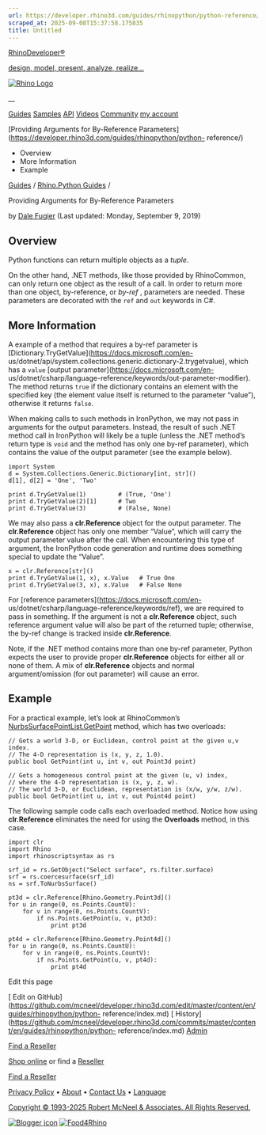 ```yaml
---
url: https://developer.rhino3d.com/guides/rhinopython/python-reference/
scraped_at: 2025-09-08T15:37:58.175835
title: Untitled
---
```


[RhinoDeveloper®](/)

[design, model, present, analyze, realize...](/)

[![Rhino Logo](https://developer.rhino3d.com/images/rhinodevlogo.png)](/)

__

[Guides](https://developer.rhino3d.com/guides)
[Samples](https://developer.rhino3d.com/samples)
[API](https://developer.rhino3d.com/api)
[Videos](https://developer.rhino3d.com/videos)
[Community](https://discourse.mcneel.com/c/rhino-developer) [my account
](https://www.rhino3d.com/my-account/ "Manage your account, licenses, and
teams")

[Providing Arguments for By-Reference
Parameters](https://developer.rhino3d.com/guides/rhinopython/python-
reference/)

  * Overview
  * More Information
  * Example

[Guides](https://developer.rhino3d.com/en/guides/) / [Rhino.Python
Guides](https://developer.rhino3d.com/en/guides/rhinopython/) /

Providing Arguments for By-Reference Parameters

by [Dale Fugier](https://discourse.mcneel.com/u/dale/) (Last updated: Monday,
September 9, 2019)

## Overview

Python functions can return multiple objects as a _tuple_.

On the other hand, .NET methods, like those provided by RhinoCommon, can only
return one object as the result of a call. In order to return more than one
object, by-reference, or _by-ref_ , parameters are needed. These parameters
are decorated with the `ref` and `out` keywords in C#.

## More Information

A example of a method that requires a by-ref parameter is
[Dictionary.TryGetValue](https://docs.microsoft.com/en-
us/dotnet/api/system.collections.generic.dictionary-2.trygetvalue), which has
a `value` [output parameter](https://docs.microsoft.com/en-
us/dotnet/csharp/language-reference/keywords/out-parameter-modifier). The
method returns `true` if the dictionary contains an element with the specified
key (the element value itself is returned to the parameter “value”), otherwise
it returns `false`.

When making calls to such methods in IronPython, we may not pass in arguments
for the output parameters. Instead, the result of such .NET method call in
IronPython will likely be a tuple (unless the .NET method’s return type is
`void` and the method has only one by-ref parameter), which contains the value
of the output parameter (see the example below).

    
    
    import System
    d = System.Collections.Generic.Dictionary[int, str]()
    d[1], d[2] = 'One', 'Two'
     
    print d.TryGetValue(1)         # (True, 'One')
    print d.TryGetValue(2)[1]      # Two 
    print d.TryGetValue(3)         # (False, None)
    

We may also pass a **clr.Reference** object for the output parameter. The
**clr.Reference** object has only one member “Value”, which will carry the
output parameter value after the call. When encountering this type of
argument, the IronPython code generation and runtime does something special to
update the “Value”.

    
    
    x = clr.Reference[str]()
    print d.TryGetValue(1, x), x.Value   # True One
    print d.TryGetValue(3, x), x.Value   # False None
    

For [reference parameters](https://docs.microsoft.com/en-
us/dotnet/csharp/language-reference/keywords/ref), we are required to pass in
something. If the argument is not a **clr.Reference** object, such reference
argument value will also be part of the returned tuple; otherwise, the by-ref
change is tracked inside **clr.Reference**.

Note, if the .NET method contains more than one by-ref parameter, Python
expects the user to provide proper **clr.Reference** objects for either all or
none of them. A mix of **clr.Reference** objects and normal argument/omission
(for out parameter) will cause an error.

## Example

For a practical example, let’s look at RhinoCommon’s
[NurbsSurfacePointList.GetPoint](https://developer.rhino3d.com/api/RhinoCommon/html/Overload_Rhino_Geometry_Collections_NurbsSurfacePointList_GetPoint.htm)
method, which has two overloads:

    
    
    // Gets a world 3-D, or Euclidean, control point at the given u,v index. 
    // The 4-D representation is (x, y, z, 1.0).
    public bool GetPoint(int u, int v, out Point3d point)
    
    // Gets a homogeneous control point at the given (u, v) index, 
    // where the 4-D representation is (x, y, z, w). 
    // The world 3-D, or Euclidean, representation is (x/w, y/w, z/w).
    public bool GetPoint(int u, int v, out Point4d point)
    

The following sample code calls each overloaded method. Notice how using
**clr.Reference** eliminates the need for using the **Overloads** method, in
this case.

    
    
    import clr
    import Rhino
    import rhinoscriptsyntax as rs
    
    srf_id = rs.GetObject("Select surface", rs.filter.surface)
    srf = rs.coercesurface(srf_id)
    ns = srf.ToNurbsSurface()
    
    pt3d = clr.Reference[Rhino.Geometry.Point3d]()
    for u in range(0, ns.Points.CountU):
        for v in range(0, ns.Points.CountV):
            if ns.Points.GetPoint(u, v, pt3d):
                print pt3d
    
    pt4d = clr.Reference[Rhino.Geometry.Point4d]()
    for u in range(0, ns.Points.CountU):
        for v in range(0, ns.Points.CountV):
            if ns.Points.GetPoint(u, v, pt4d):
                print pt4d
    

Edit this page

[ Edit on
GitHub](https://github.com/mcneel/developer.rhino3d.com/edit/master/content/en/guides/rhinopython/python-
reference/index.md) [
History](https://github.com/mcneel/developer.rhino3d.com/commits/master/content/en/guides/rhinopython/python-
reference/index.md) [ Admin](https://developer.rhino3d.com/admin)

[Find a Reseller](https://www.rhino3d.com/sales)

[Shop online](https://www.rhino3d.com/store) or find a
[Reseller](https://www.rhino3d.com/sales)

[Find a Reseller](https://www.rhino3d.com/sales)

[Privacy Policy](https://www.rhino3d.com/privacy) •
[About](https://www.rhino3d.com/mcneel/about) • [Contact
Us](https://www.rhino3d.com/mcneel/contact) • [
Language](https://www.rhino3d.com/language "Change to a different region or
language")

[Copyright © 1993-2025 Robert McNeel & Associates. All Rights
Reserved.](https://www.rhino3d.com/mcneel/about)

[](https://www.facebook.com/McNeelRhinoceros/)
[](https://twitter.com/bobmcneel) [](https://www.linkedin.com/groups/75313/)
[](https://www.youtube.com/user/RhinoGuide/videos) [](https://vimeo.com/rhino)
[![Blogger
icon](https://developer.rhino3d.com/images/blogger.svg)](http://blog.rhino3d.com/)
[![Food4Rhino](https://developer.rhino3d.com/images/f4r_icon_01.svg)](https://www.food4rhino.com)

